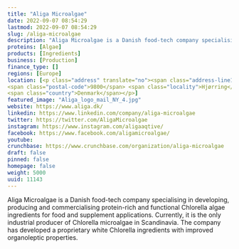 ```yaml
---
title: "Aliga Microalgae"
date: 2022-09-07 08:54:29
lastmod: 2022-09-07 08:54:29
slug: /aliga-microalgae
description: "Aliga Microalgae is a Danish food-tech company specialising in developing, producing and commercialising protein-rich and functional Chlorella algae ingredients for food and supplement applications. Currently, it is the only industrial producer of Chlorella microalgae in Scandinavia. The company has developed a proprietary white Chlorella ingredients with improved organoleptic properties."
proteins: [Algae]
products: [Ingredients]
business: [Production]
finance_type: []
regions: [Europe]
location: [<p class="address" translate="no"><span class="address-line1">Vandværksvej 12</span><br>
<span class="postal-code">9800</span> <span class="locality">Hjørring</span><br>
<span class="country">Denmark</span></p>]
featured_image: "Aliga_logo_mail_NY_4.jpg"
website: https://www.aliga.dk/
linkedin: https://www.linkedin.com/company/aliga-microalgae
twitter: https://twitter.com/AligaMicroalgae
instagram: https://www.instagram.com/aligaaqtive/
facebook: https://www.facebook.com/aligamicroalgae/
youtube: 
crunchbase: https://www.crunchbase.com/organization/aliga-microalgae
draft: false
pinned: false
homepage: false
weight: 5000
uuid: 11143
---
```

Aliga Microalgae is a Danish food-tech company specialising in developing, producing and commercialising protein-rich and functional Chlorella algae ingredients for food and supplement applications. Currently, it is the only industrial producer of Chlorella microalgae in Scandinavia. The company has developed a proprietary white Chlorella ingredients with improved organoleptic properties.

